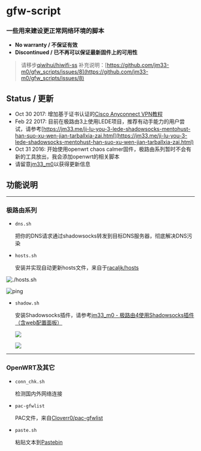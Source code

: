 # gfw-script
### 一些用来建设**更正常网络环境**的脚本

- **No warranty / 不保证有效**
- **Discontinued / 已不再可以保证最新固件上的可用性**


> 请移步[qiwihui/hiwifi-ss](https://github.com/qiwihui/hiwifi-ss)
> 补充说明：[https://github.com/jm33-m0/gfw_scripts/issues/8](https://github.com/jm33-m0/gfw_scripts/issues/8)

## Status / 更新

- Oct 30 2017: 增加基于证书认证的[Cisco Anyconnect VPN教程](https://jm33.me/ru-he-shi-yong-cisco-anyconnect-vpn-ji-yu-zheng-shu-de-ren-zheng.html)
- Feb 22 2017: 目前在极路由3上使用LEDE项目，推荐有动手能力的用户尝试，请参考[https://jm33.me/ji-lu-you-3-lede-shadowsocks-mentohust-han-suo-xu-wen-jian-tarballxia-zai.html](https://jm33.me/ji-lu-you-3-lede-shadowsocks-mentohust-han-suo-xu-wen-jian-tarballxia-zai.html)
- Oct 31 2016: 开始使用openwrt chaos calmer固件，极路由系列暂时不会有新的工具放出，我会添加openwrt的相关脚本
- 请留意[jm33_m0](https://jm33.me)以获得更新信息

## 功能说明

--------------------

### 极路由系列

- `dns.sh`

    把你的DNS请求通过shadowsocks转发到目标DNS服务器，彻底解决DNS污染

- `hosts.sh`

    安装并实现自动更新hosts文件，来自于[racaljk/hosts](https://raw.githubusercontent.com/racaljk/hosts/master/hosts "raw file")

![./hosts.sh](https://jm33.me/img/hosts-sh.png)

![ping](https://jm33.me/img/hosts.png)

- `shadow.sh`

    安装Shadowsocks插件，请参考[jm33_m0 - 极路由4使用Shadowsocks插件（含web配置面板）](https://jm33.me/ji-lu-you-4shi-yong-shadowsockscha-jian-han-webpei-zhi-mian-ban.html)

    ![](https://jm33.me/img/ss1.png)

    ![](https://jm33.me/img/ss3.png)
------------------

### OpenWRT及其它

- `conn_chk.sh`

    检测国内外网络连接

- `pac-gfwlist`

    PAC文件，来自[Cloverr0/pac-gfwlist](https://github.com/Cloverr0/pac-gfwlist)

- `paste.sh`

    粘贴文本到[Pastebin](http://pastebin.com)
